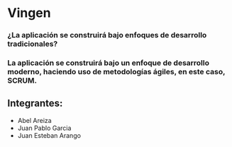 # Vingen
### ¿La aplicación se construirá bajo enfoques de desarrollo tradicionales?
### La aplicación se construirá bajo un enfoque de desarrollo moderno, haciendo uso de metodologías ágiles, en este caso, SCRUM.

## Integrantes: 
* Abel Areiza
* Juan Pablo Garcia
* Juan Esteban Arango
